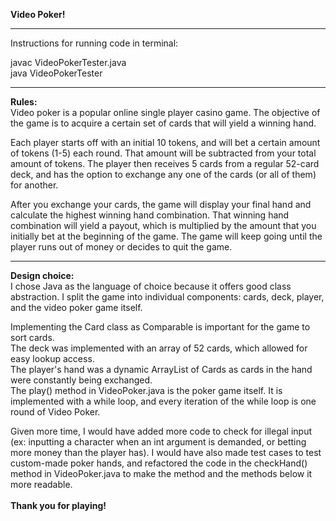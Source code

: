 **Video Poker!**
_____________________
Instructions for running code in terminal:

javac VideoPokerTester.java <br />
java VideoPokerTester <br />

_____________________
**Rules:<br />**
Video poker is a popular online single player casino game. The objective of the game is to acquire a certain set of cards that will yield a winning hand.

Each player starts off with an initial 10 tokens, and will bet a certain amount of tokens (1-5) each round. That amount will be subtracted from your total amount of tokens. The player then receives 5 cards from a regular 52-card deck, and has the option to exchange any one of the cards (or all of them) for another.

After you exchange your cards, the game will display your final hand and calculate the highest winning hand combination. That winning hand combination will yield a payout, which is multiplied by the amount that you initially bet at the beginning of the game. The game will keep going until the player runs out of money or decides to quit the game.

_____________________
**Design choice:<br />**
I chose Java as the language of choice because it offers good class abstraction. I split the game into individual components: cards, deck, player, and the video poker game itself. 

Implementing the Card class as Comparable is important for the game to sort cards. <br />
The deck was implemented with an array of 52 cards, which allowed for easy lookup access. <br />
The player's hand was a dynamic ArrayList of Cards as cards in the hand were constantly being exchanged. <br />
The play() method in VideoPoker.java is the poker game itself. It is implemented with a while loop, and every iteration of the while loop is one round of Video Poker.<br />

Given more time, I would have added more code to check for illegal input (ex: inputting a character when an int argument is demanded, or betting more money than the player has). I would have also made test cases to test custom-made poker hands, and refactored the code in the checkHand() method in VideoPoker.java to make the method and the methods below it more readable.<br />
<br />
**Thank you for playing!**
